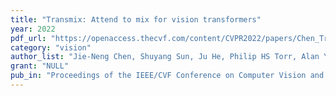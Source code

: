 ```yaml
---
title: "Transmix: Attend to mix for vision transformers"
year: 2022
pdf_url: "https://openaccess.thecvf.com/content/CVPR2022/papers/Chen_TransMix_Attend_To_Mix_for_Vision_Transformers_CVPR_2022_paper.pdf"
category: "vision"
author_list: "Jie-Neng Chen, Shuyang Sun, Ju He, Philip HS Torr, Alan Yuille, Song Bai"
grant: "NULL"
pub_in: "Proceedings of the IEEE/CVF Conference on Computer Vision and Pattern Recognition, 2022"
---
```


